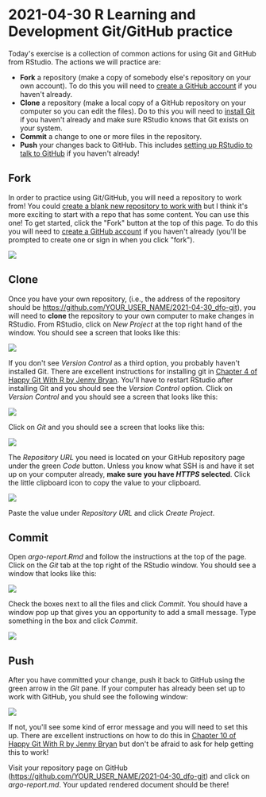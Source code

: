 
# 2021-04-30 R Learning and Development Git/GitHub practice

Today's exercise is a collection of common actions for using Git and GitHub from RStudio. The actions we will practice are:

- **Fork** a repository (make a copy of somebody else's repository on your own account). To do this you will need to [create a GitHub account](https://github.com/join) if you haven't already.
- **Clone** a repository (make a local copy of a GitHub repository on your computer so you can edit the files). Do to this you will need to [install Git](https://happygitwithr.com/install-git.html#install-git-windows) if you haven't already and make sure RStudio knows that Git exists on your system.
- **Commit** a change to one or more files in the repository.
- **Push** your changes back to GitHub. This includes [setting up RStudio to talk to GitHub](https://happygitwithr.com/credential-caching.html#how-to-get-a-pat) if you haven't already!


## Fork

In order to practice using Git/GitHub, you will need a repository to work from! You could [create a blank new repository to work with](https://github.com/new) but I think it's more exciting to start with a repo that has some content. You can use this one! To get started, click the "Fork" button at the top of this page. To do this you will need to [create a GitHub account](https://github.com/join) if you haven't already (you'll be prompted to create one or sign in when you click "fork").

![](screenshot/fork.png)

## Clone

Once you have your own repository, (i.e., the address of the repository should be https://github.com/YOUR_USER_NAME/2021-04-30_dfo-git), you will need to **clone** the repository to your own computer to make changes in RStudio. From RStudio, click on *New Project* at the top right hand of the window. You should see a screen that looks like this:

![](screenshot/clone-rstudio.png)

If you don't see *Version Control* as a third option, you probably haven't installed Git. There are excellent instructions for installing git in [Chapter 4 of Happy Git With R by Jenny Bryan](https://happygitwithr.com/install-git.html#install-git-windows). You'll have to restart RStudio after installing Git and you should see the *Version Control* option. Click on *Version Control* and you should see a screen that looks like this:

![](screenshot/clone-rstudio-2.png)

Click on *Git* and you should see a screen that looks like this:

![](screenshot/clone-rstudio-3.png)

The *Repository URL* you need is located on your GitHub repository page under the green *Code* button. Unless you know what SSH is and have it set up on your computer already, **make sure you have *HTTPS* selected**. Click the little clipboard icon to copy the value to your clipboard.

![](screenshot/clone.png)

Paste the value under *Repository URL* and click *Create Project*.

## Commit

Open *argo-report.Rmd* and follow the instructions at the top of the page. Click on the *Git* tab at the top right of the RStudio window. You should see a window that looks like this:

![](screenshot/commit.png)

Check the boxes next to all the files and click *Commit*. You should have a window pop up that gives you an opportunity to add a small message. Type something in the box and click *Commit*.

![](screenshot/commit-2.png)

## Push

After you have committed your change, push it back to GitHub using the green arrow in the *Git* pane. If your computer has already been set up to work with GitHub, you shuld see the following window:

![](screenshot/push.png)

If not, you'll see some kind of error message and you will need to set this up. There are excellent instructions on how to do this in [Chapter 10 of Happy Git With R by Jenny Bryan](https://happygitwithr.com/credential-caching.html#how-to-get-a-pat) but don't be afraid to ask for help getting this to work!

Visit your repository page on GitHub (https://github.com/YOUR_USER_NAME/2021-04-30_dfo-git) and click on *argo-report.md*. Your updated rendered document should be there!
